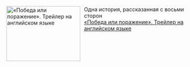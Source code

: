 <!--2025-01-21 08:00:19-->
<div class="yb">
  <div class="rss smaller1 kino_kino"><a href="https://www.kino-teatr.ru/video/45538/" title="«Победа или поражение». Трейлер на английском языке"><img src="https://www.kino-teatr.ru/video/8/3/45538/poster.jpg" width="196" height="147" align="left" hspace="5" style="margin: 0px 10px 0px 5px" alt="«Победа или поражение». Трейлер на английском языке"/></a>Одна история, рассказанная с восьми сторон <br><a class="light" href="https://www.kino-teatr.ru/video/45538/">«Победа или поражение». Трейлер на английском языке</a></div>
</div>
